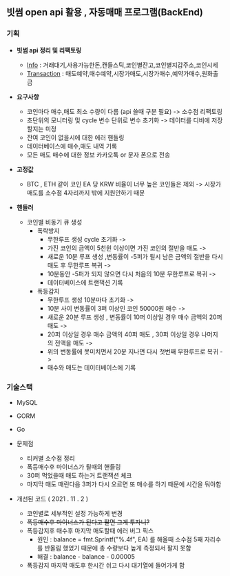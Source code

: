 ## 빗썸 open api 활용 , 자동매매 프로그램(BackEnd)

### 기획

- **빗썸 api 정리 및 리팩토링**
    - [Info](https://github.com/myungsworld/myungsworld/tree/master/api/bithumb/Info) : 거래대기,사용가능한돈,캔들스틱,코인별잔고,코인별지갑주소,코인시세
    - [Transaction](https://github.com/myungsworld/myungsworld/tree/master/api/bithumb/transaction) : 매도예약,매수예약,시장가매도,시장가매수,예약가매수,원화출금
- **요구사항**
    - 코인마다 매수,매도 최소 수량이 다름 (api 쓸때 구분 필요) -> 소수점 리팩토링
    - 초단위의 모니터링 및 cycle 변수 단위로 변수 초기화 -> 데이터를 디비에 저장할지는 미정
    - 잔여 코인이 없을시에 대한 에러 핸들링
    - 데이터베이스에 매수,매도 내역 기록
    - 모든 매도 매수에 대한 정보 카카오톡 or 문자 폰으로 전송

- **고정값**
    - BTC , ETH 같이 코인 EA 당 KRW 비율이 너무 높은 코인들은 제외 -> 시장가매도를 소수점 4자리까지 밖에 지원안하기 때문
- **핸들러**
  - 코인별 비동기 큐 생성
    - 폭락방지
      - 무한루프 생성 cycle 초기화 -> 
      - 가진 코인의 금액이 5천원 이상이면 가진 코인의 절반을 매도 -> 
      - 새로운 10분 루프 생성 ,변동률이 -5퍼가 될시 남은 금액의 절반을 다시 매도 후 무한루프 복귀 ->   
      - 10분동안 -5퍼가 되지 않으면 다시 처음의 10분 무한루프로 복귀 ->
      - 데이터베이스에 트랜잭션 기록
    - 폭등감지
      - 무한루프 생성 10분마다 초기화 ->
      - 10분 사이 변동률이 3퍼 이상인 코인 50000원 매수 ->
      - 새로운 20분 루프 생성 , 변동률이 10퍼 이상일 경우 매수 금액의 20퍼 매도 ->
      - 20퍼 이상일 경우 매수 금액의 40퍼 매도 , 30퍼 이상일 경우 나머지의 전액을 매도 ->
      - 위의 변동률에 못미치면서 20분 지나면 다시 첫번째 무한루프로 복귀 ->
      - 매수와 매도는 데이터베이스에 기록
  
### 기술스택

- MySQL
- GORM
- Go

- 문제점
    - 티커별 소수점 정리 
    - 폭등매수후 마이너스가 될때의 핸들링
    - 30퍼 먹었을때 매도 하는거 트랜잭션 체크
    - 마지막 매도 때린다음 3퍼가 다시 오르면 또 매수를 하기 때문에 시간을 둬야함

- 개선된 코드 ( 2021 . 11 . 2 )  
    - 코인별로 세부적인 설정 가능하게 변경
    - ~~폭등매수후 마이너스가 된다고 팔면 그게 투자니?~~
    - 폭등감지후 매수후 마지막 매도할때 에러 버그 픽스
        - 원인 : balance = fmt.Sprintf("%.4f", EA) 를 해올때 소수점 5째 자리수를 반올림 했었기 때문에 총 수량보다 높게 측정되서 팔지 못함
        - 해결 : balance - balance - 0.00005
    - 폭등감지 마지막 매도후 한시간 쉬고 다시 대기열에 들어가게 함
